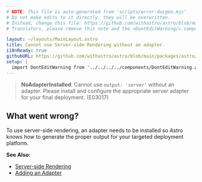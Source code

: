 ```yaml
---
# NOTE: This file is auto-generated from 'scripts/error-docgen.mjs'
# Do not make edits to it directly, they will be overwritten.
# Instead, change this file: https://github.com/withastro/astro/blob/main/packages/astro/src/core/errors/errors-data.ts
# Translators, please remove this note and the <DontEditWarning/> component.

layout: ~/layouts/MainLayout.astro
title: Cannot use Server-side Rendering without an adapter.
i18nReady: true
githubURL: https://github.com/withastro/astro/blob/main/packages/astro/src/core/errors/errors-data.ts
setup: |
  import DontEditWarning from '../../../../components/DontEditWarning.astro';
---
```


<DontEditWarning />


> **NoAdapterInstalled**: Cannot use `output: 'server'` without an adapter. Please install and configure the appropriate server adapter for your final deployment. (E03017)

## What went wrong?
To use server-side rendering, an adapter needs to be installed so Astro knows how to generate the proper output for your targeted deployment platform.

**See Also:**
-  [Server-side Rendering](/en/guides/server-side-rendering/)
-  [Adding an Adapter](/en/guides/server-side-rendering/#adding-an-adapter)


